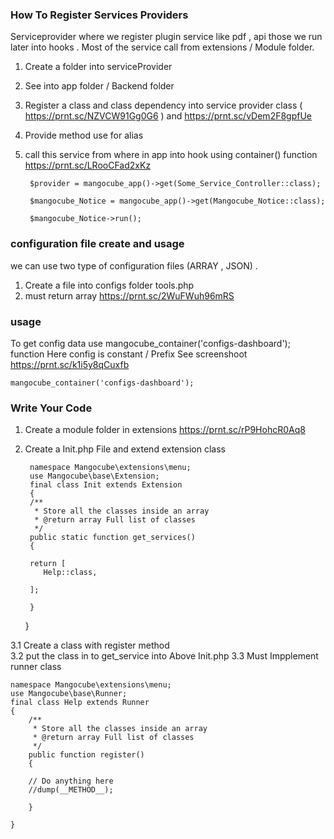 ### How To Register Services Providers

Serviceprovider where we register plugin service like pdf , api those we run later into hooks . Most of the service call from extensions / Module folder. 

1.  Create a folder into serviceProvider 
2.  See into app folder / Backend folder
3. Register a class and class dependency into service provider class ( https://prnt.sc/NZVCW91Gg0G6 ) and https://prnt.sc/vDem2F8gpfUe
4.  Provide method use for alias
5. call this service from where in app into hook using container() function https://prnt.sc/LRooCFad2xKz


		$provider = mangocube_app()->get(Some_Service_Controller::class);

		$mangocube_Notice = mangocube_app()->get(Mangocube_Notice::class);
	
		$mangocube_Notice->run();
  

###  configuration file create and usage 
we can use two type of configuration files  (ARRAY , JSON) .

1.  Create a file into configs folder tools.php
2.  must  return array https://prnt.sc/2WuFWuh96mRS
###  usage
To get config data use mangocube_container('configs-dashboard'); function Here config is constant / Prefix See screenshoot https://prnt.sc/k1i5y8qCuxfb

`mangocube_container('configs-dashboard');`

###  Write Your Code

1.  Create a module folder in extensions https://prnt.sc/rP9HohcR0Aq8
2. Create a Init.php File and extend extension class


		namespace Mangocube\extensions\menu;
		use Mangocube\base\Extension;
		final class Init extends Extension
		{
		/**
		 * Store all the classes inside an array
		 * @return array Full list of classes
		 */
		public static function get_services() 
		{
      
		return [
	       Help::class,		
	     	
		];
        
		}

	}
	
	
	
	

3.1 Create a class with register method  
3.2 put the class in to get_service into Above Init.php
3.3 Must Impplement runner class



    
    namespace Mangocube\extensions\menu;
    use Mangocube\base\Runner;
    final class Help extends Runner
	{
		/**
		 * Store all the classes inside an array
		 * @return array Full list of classes
		 */
		public function register() 
		{

        // Do anything here
        //dump(__METHOD__);
		
		}
	
	}





